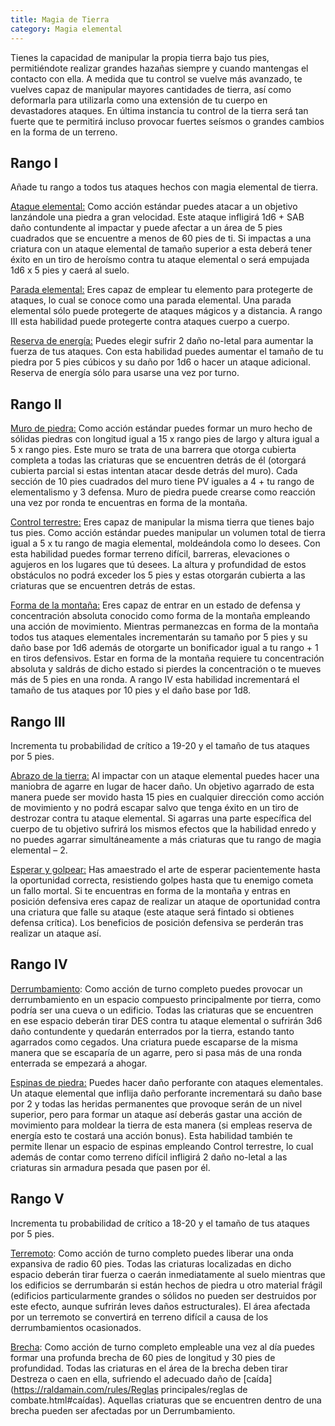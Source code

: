 ```yaml
---
title: Magia de Tierra
category: Magia elemental
---
```


Tienes la capacidad de manipular la propia tierra bajo tus pies, permitiéndote realizar grandes hazañas siempre y cuando mantengas el contacto con ella. A medida que tu control se vuelve más avanzado, te vuelves capaz de manipular mayores cantidades de tierra, así como deformarla para utilizarla como una extensión de tu cuerpo en devastadores ataques. En última instancia tu control de la tierra será tan fuerte que te permitirá incluso provocar fuertes seísmos o grandes cambios en la forma de un terreno.

## Rango I

Añade tu rango a todos tus ataques hechos con magia elemental de tierra.

<u>Ataque elemental:</u> Como acción estándar puedes atacar a un objetivo lanzándole una piedra a gran velocidad. Este ataque infligirá 1d6 + SAB daño contundente al impactar y puede afectar a un área de 5 pies cuadrados que se encuentre a menos de 60 pies de ti. Si impactas a una criatura con un ataque elemental de tamaño superior a esta deberá tener éxito en un tiro de heroísmo contra tu ataque elemental o será empujada 1d6 x 5 pies y caerá al suelo.

<u>Parada elemental:</u> Eres capaz de emplear tu elemento para protegerte de ataques, lo cual se conoce como una parada elemental. Una parada elemental sólo puede protegerte de ataques mágicos y a distancia. A rango III esta habilidad puede protegerte contra ataques cuerpo a cuerpo.

<u>Reserva de energía:</u> Puedes elegir sufrir 2 daño no-letal para aumentar la fuerza de tus ataques. Con esta habilidad puedes aumentar el tamaño de tu piedra por 5 pies cúbicos y su daño por 1d6 o hacer un ataque adicional. Reserva de energía sólo para usarse una vez por turno.

## Rango II

<u>Muro de piedra:</u> Como acción estándar puedes formar un muro hecho de sólidas piedras con longitud igual a 15 x rango pies de largo y altura igual a 5 x rango pies. Este muro se trata de una barrera que otorga cubierta completa a todas las criaturas que se encuentren detrás de él (otorgará cubierta parcial si estas intentan atacar desde detrás del muro). Cada sección de 10 pies cuadrados del muro tiene PV iguales a 4 + tu rango de elementalismo y 3 defensa. Muro de piedra puede crearse como reacción una vez por ronda te encuentras en forma de la montaña.

<u>Control terrestre:</u> Eres capaz de manipular la misma tierra que tienes bajo tus pies. Como acción estándar puedes manipular un volumen total de tierra igual a 5 x tu rango de magia elemental, moldeándola como lo desees. Con esta habilidad puedes formar terreno difícil, barreras, elevaciones o agujeros en los lugares que tú desees. La altura y profundidad de estos obstáculos no podrá exceder los 5 pies y estas otorgarán cubierta a las criaturas que se encuentren detrás de estas.

<u>Forma de la montaña:</u> Eres capaz de entrar en un estado de defensa y concentración absoluta conocido como forma de la montaña empleando una acción de movimiento. Mientras permanezcas en forma de la montaña todos tus ataques elementales incrementarán su tamaño por 5 pies y su daño base por 1d6 además de otorgarte un bonificador igual a tu rango + 1 en tiros defensivos. Estar en forma de la montaña requiere tu concentración absoluta y saldrás de dicho estado si pierdes la concentración o te mueves más de 5 pies en una ronda. A rango IV esta habilidad incrementará el tamaño de tus ataques por 10 pies y el daño base por 1d8.

## Rango III

Incrementa tu probabilidad de crítico a 19-20 y el tamaño de tus ataques por 5 pies.

<u>Abrazo de la tierra:</u> Al impactar con un ataque elemental puedes hacer una maniobra de agarre en lugar de hacer daño. Un objetivo agarrado de esta manera puede ser movido hasta 15 pies en cualquier dirección como acción de movimiento     y no podrá escapar salvo que tenga éxito en un tiro de destrozar contra tu ataque elemental. Si agarras una parte específica del cuerpo de tu objetivo sufrirá los mismos efectos que la habilidad enredo y no puedes agarrar simultáneamente a más criaturas que tu rango de magia elemental – 2.

<u>Esperar y golpear:</u> Has amaestrado el arte de esperar pacientemente hasta la oportunidad correcta, resistiendo golpes hasta que tu enemigo cometa un fallo mortal. Si te encuentras en forma de la montaña y entras en posición defensiva eres capaz de realizar un ataque de oportunidad contra una criatura que falle su ataque (este ataque será fintado si obtienes defensa crítica). Los beneficios de posición defensiva se perderán tras realizar un ataque así.

## Rango IV

<u>Derrumbamiento</u>: Como acción de turno completo puedes provocar un derrumbamiento en un espacio compuesto principalmente por tierra, como podría ser una cueva o un edificio. Todas las criaturas que se encuentren en ese espacio deberán tirar DES contra tu ataque elemental o sufrirán 3d6 daño contundente y quedarán enterrados por la tierra, estando tanto agarrados como cegados. Una criatura puede escaparse de la misma manera que se escaparía de un agarre, pero si pasa más de una ronda enterrada se empezará a ahogar.

<u>Espinas de piedra:</u> Puedes hacer daño perforante con ataques elementales. Un ataque elemental que inflija daño perforante incrementará su daño base por 2 y todas las heridas permanentes que provoque serán de un nivel superior, pero para formar un ataque así deberás gastar una acción de movimiento para moldear la tierra de esta manera (si empleas reserva de energía esto te costará una acción bonus). Esta habilidad también te permite llenar un espacio de espinas empleando Control terrestre, lo cual además de contar como terreno difícil infligirá 2 daño no-letal a las criaturas sin armadura pesada que pasen por él.

## Rango V

Incrementa tu probabilidad de crítico a 18-20 y el tamaño de tus ataques por 5 pies.

<u>Terremoto</u>: Como acción de turno completo puedes liberar una onda expansiva de radio 60 pies. Todas las criaturas localizadas en dicho espacio deberán tirar fuerza o caerán inmediatamente al suelo mientras que los edificios se derrumbarán si están hechos de piedra u otro material frágil (edificios particularmente grandes o sólidos no pueden ser destruidos por este efecto, aunque sufrirán leves daños estructurales). El área afectada por un terremoto se convertirá en terreno difícil a causa de los derrumbamientos ocasionados.

<u>Brecha</u>: Como acción de turno completo empleable una vez al día puedes formar una profunda brecha de 60 pies de longitud y 30 pies de profundidad. Todas las criaturas en el área de la brecha deben tirar Destreza o caen en ella, sufriendo el adecuado daño de [caída](https://raldamain.com/rules/Reglas principales/reglas de combate.html#caídas). Aquellas criaturas que se encuentren dentro de una brecha pueden ser afectadas por un Derrumbamiento. 

